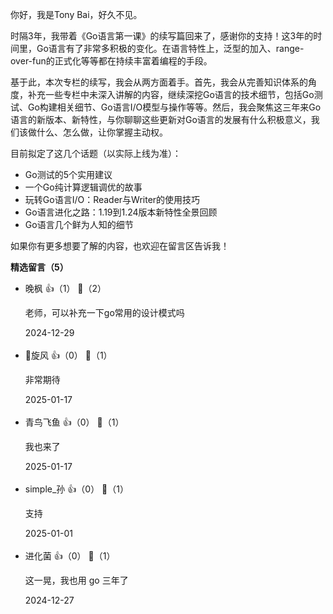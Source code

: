你好，我是Tony Bai，好久不见。

时隔3年，我带着《Go语言第一课》的续写篇回来了，感谢你的支持！这3年的时间里，Go语言有了非常多积极的变化。在语言特性上，泛型的加入、range-over-fun的正式化等等都在持续丰富着编程的手段。

基于此，本次专栏的续写，我会从两方面着手。首先，我会从完善知识体系的角度，补充一些专栏中未深入讲解的内容，继续深挖Go语言的技术细节，包括Go测试、Go构建相关细节、Go语言I/O模型与操作等等。然后，我会聚焦这三年来Go语言的新版本、新特性，与你聊聊这些更新对Go语言的发展有什么积极意义，我们该做什么、怎么做，让你掌握主动权。

目前拟定了这几个话题（以实际上线为准）：

- Go测试的5个实⽤建议
- ⼀个Go纯计算逻辑调优的故事
- 玩转Go语言I/O：Reader与Writer的使用技巧
- Go语言进化之路：1.19到1.24版本新特性全景回顾
- Go语言几个鲜为人知的细节

如果你有更多想要了解的内容，也欢迎在留言区告诉我！
<div><strong>精选留言（5）</strong></div><ul>
<li><span>晚枫</span> 👍（1） 💬（2）<p>老师，可以补充一下go常用的设计模式吗</p>2024-12-29</li><br/><li><span>旋风</span> 👍（0） 💬（1）<p>非常期待</p>2025-01-17</li><br/><li><span>青鸟飞鱼</span> 👍（0） 💬（1）<p>我也来了</p>2025-01-17</li><br/><li><span>simple_孙</span> 👍（0） 💬（1）<p>支持</p>2025-01-01</li><br/><li><span>进化菌</span> 👍（0） 💬（1）<p>这一晃，我也用 go 三年了</p>2024-12-27</li><br/>
</ul>